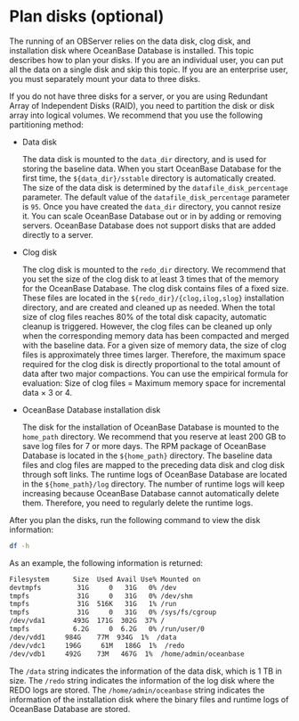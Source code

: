Plan disks (optional) 
==========================================

The running of an OBServer relies on the data disk, clog disk, and installation disk where OceanBase Database is installed. This topic describes how to plan your disks. If you are an individual user, you can put all the data on a single disk and skip this topic. If you are an enterprise user, you must separately mount your data to three disks. 

If you do not have three disks for a server, or you are using Redundant Array of Independent Disks (RAID), you need to partition the disk or disk array into logical volumes. We recommend that you use the following partitioning method:

* Data disk

  The data disk is mounted to the `data_dir` directory, and is used for storing the baseline data. When you start OceanBase Database for the first time, the `${data_dir}/sstable` directory is automatically created. The size of the data disk is determined by the `datafile_disk_percentage` parameter. The default value of the `datafile_disk_percentage` parameter is `95`. Once you have created the `data_dir` directory, you cannot resize it. You can scale OceanBase Database out or in by adding or removing servers. OceanBase Database does not support disks that are added directly to a server.
  

* Clog disk

  The clog disk is mounted to the `redo_dir` directory. We recommend that you set the size of the clog disk to at least 3 times that of the memory for the OceanBase Database. The clog disk contains files of a fixed size. These files are located in the `${redo_dir}/{clog,ilog,slog}` installation directory, and are created and cleaned up as needed. When the total size of clog files reaches 80% of the total disk capacity, automatic cleanup is triggered. However, the clog files can be cleaned up only when the corresponding memory data has been compacted and merged with the baseline data. For a given size of memory data, the size of clog files is approximately three times larger. Therefore, the maximum space required for the clog disk is directly proportional to the total amount of data after two major compactions. You can use the empirical formula for evaluation: Size of clog files = Maximum memory space for incremental data × 3 or 4.
  

* OceanBase Database installation disk

  The disk for the installation of OceanBase Database is mounted to the `home_path` directory. We recommend that you reserve at least 200 GB to save log files for 7 or more days. The RPM package of OceanBase Database is located in the `${home_path}` directory. The baseline data files and clog files are mapped to the preceding data disk and clog disk through soft links. The runtime logs of OceanBase Database are located in the `${home_path}/log` directory. The number of runtime logs will keep increasing because OceanBase Database cannot automatically delete them. Therefore, you need to regularly delete the runtime logs.
  




After you plan the disks, run the following command to view the disk information:

```bash
df -h
```



As an example, the following information is returned:

```bash
Filesystem      Size  Used Avail Use% Mounted on
devtmpfs         31G     0   31G   0% /dev
tmpfs            31G     0   31G   0% /dev/shm
tmpfs            31G  516K   31G   1% /run
tmpfs            31G     0   31G   0% /sys/fs/cgroup
/dev/vda1       493G  171G  302G  37% /
tmpfs           6.2G     0  6.2G   0% /run/user/0
/dev/vdd1     984G    77M  934G  1%  /data
/dev/vdc1     196G     61M   186G  1%  /redo
/dev/vdb1     492G    73M   467G  1%  /home/admin/oceanbase
```



The `/data` string indicates the information of the data disk, which is 1 TB in size. The `/redo` string indicates the information of the log disk where the REDO logs are stored. The `/home/admin/oceanbase` string indicates the information of the installation disk where the binary files and runtime logs of OceanBase Database are stored.

